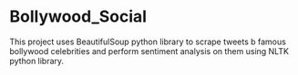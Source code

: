 # Bollywood_Social

This project uses BeautifulSoup python library to scrape tweets b famous bollywood celebrities and perform sentiment analysis on them using NLTK python library.
